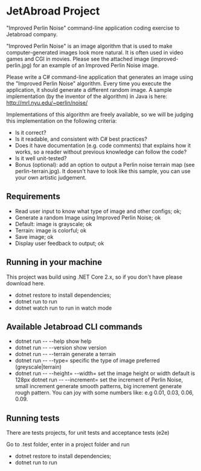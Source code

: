 # JetAbroad Project
"Improved Perlin Noise" command-line application coding exercise to Jetabroad company.

"Improved Perlin Noise" is an image algorithm that is used to make computer-generated images look more natural. It is often used in video games and CGI in movies. Please see the attached image (improved-perlin.jpg) for an example of an Improved Perlin Noise image.

Please write a C# command-line application that generates an image using the "Improved Perlin Noise" algorithm. Every time you execute the application, it should generate a different random image. A sample implementation (by the inventor of the algorithm) in Java is here: http://mrl.nyu.edu/~perlin/noise/

Implementations of this algorithm are freely available, so we will be judging this implementation on the following criteria:
- Is it correct?
- Is it readable, and consistent with C# best practices?
- Does it have documentation (e.g. code comments) that explains how it works, so a reader without previous knowledge can follow the code?
- Is it well unit-tested?
- Bonus (optional): add an option to output a Perlin noise terrain map (see perlin-terrain.jpg). It doesn't have to look like this sample, you can use your own artistic judgement.

## Requirements
- Read user input to know what type of image and other configs; ok;
- Generate a random Image using Improved Perlin Noise; ok
- Default: image is grayscale; ok
- Terrain: image is colorful; ok
- Save image; ok
- Display user feedback to output; ok

## Running in your machine
This project was build using .NET Core 2.x, so if you don't have please download here.
- dotnet restore to install dependencies;
- dotnet run to run
- dotnet watch run to run in watch mode

## Available Jetabroad CLI commands
- dotnet run -- --help show help
- dotnet run -- --version show version
- dotnet run -- --terrain generate a terrain
- dotnet run -- --type=<t> specific the type of image preferred (greyscale|terrain)
- dotnet run -- --height=<h> --width=<w> set the image height or width default is 128px
dotnet run -- --increment=<inc> set the increment of Perlin Noise, small increment generate smooth patterns, big increment generate rough pattern. You can joy with some numbers like: e.g 0.01, 0.03, 0.06, 0.09.

## Running tests
There are tests projects, for unit tests and acceptance tests (e2e)

Go to .test folder, enter in a project folder and run
- dotnet restore to install dependencies;
- dotnet run to run